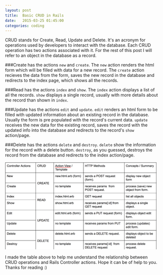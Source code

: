 ```yaml
---
layout: post
title:  Basic CRUD in Rails
date:   2015-03-25 01:45:00
categories: coding
---
```


CRUD stands for Create, Read, Update and Delete. It's an acronym for operations used by developers to interact with the database. Each CRUD operation has two actions associated with it. For the rest of this post I will refer to an object in the database as a record. 

###Create 
has the actions `new` and `create`. The `new` action renders the html form which will be filled with data for a new record. The `create` action recieves the data from the form, saves the new record in the database and redirects to the index page, which shows all the records.

###Read 
has the actions `index` and `show`. The `index` action displays a list of all the records. `show` displays a single record, usually with more details about the record than shown in `index`.

###Update
has the actions `edit` and `update`. `edit` renders an html form to be filled with updated information about an existing record in the database. Usually the form is pre populated with the record's current data. `update` receives the new data for the existing record, saves the record with the updated info into the database and redirects to the record's `show` action/page.

###Delete
has the actions `delete` and `destroy`. `delete` show the information for the record with a delete button. `destroy`, as you guessed, destroys the record from the database and redirects to the index action/page.

<img src="/img/crud.png">


I made the table above to help me understand the relationship between CRUD operations and Rails Controller actions. Hope it can be of help to you. Thanks for reading :)